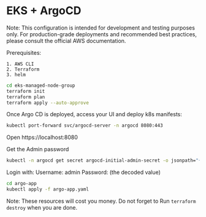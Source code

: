 # EKS + ArgoCD

Note: This configuration is intended for development and testing purposes only. For production-grade deployments and recommended best practices, please consult the official AWS documentation.

Prerequisites: 

    1. AWS CLI
    2. Terraform
    3. helm

```bash
cd eks-managed-node-group
terraform init
terraform plan
terraform apply --auto-approve
```

Once Argo CD is deployed, access your UI and deploy k8s manifests:

```bash
kubectl port-forward svc/argocd-server -n argocd 8080:443
```
Open https://localhost:8080

Get the Admin password 
```bash
kubectl -n argocd get secret argocd-initial-admin-secret -o jsonpath="{.data.password}" | base64 -d; echo
```
Login with:
Username: admin
Password: (the decoded value)

```bash
cd argo-app
kubectl apply -f argo-app.yaml
```

Note: These resources will cost you money. Do not forget to Run `terraform destroy` when you are done.
